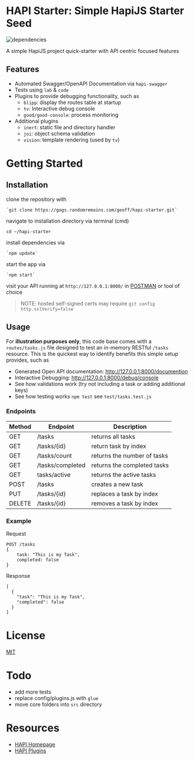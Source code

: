 # HAPI Starter:  Simple HapiJS Starter Seed

![dependencies](https://david-dm.org/n2geoff/hapi-starter.svg)

A simple HapiJS project quick-starter with API centric focused features

## Features

- Automated Swagger/OpenAPI Documentation via `hapi-swagger`
- Tests using `lab` & `code`
- Plugins to provide debugging functionality, such as
    - `blipp`: display the routes table at startup
    - `tv`: Interactive debug console
    - `good/good-console`: process monitoring
- Additional plugins
    - `inert`: static file and directory handler
    - `joi`: object schema validation
    - `vision`: template rendering (used by `tv`)

# Getting Started

## Installation

clone the repository with

	`git clone https://gogs.randomremains.com/geoff/hapi-starter.git`

navigate to installation directory via terminal (cmd)

	cd ~/hapi-starter

install dependencies via

	`npm update`

start the app via

	`npm start`

visit your API running at `http://127.0.0.1:8000/` in [POSTMAN](https://www.getpostman.com/) or tool of choice

> NOTE: hosted self-signed certs may require `git config http.sslVerify=false`

## Usage

For **illustration purposes only**, this code base comes with a `routes/tasks.js` file designed to test an in-memory RESTful `/tasks` resource.  This is the quickest way to identify benefits this simple setup provides, such as

- Generated Open API documentation: http://127.0.0.1:8000/documention
- Interactive Debugging: http://127.0.0.1:8000/debug/console
- See how validations work (try not including a task or adding additional keys)
- See how testing works `npm test` see `test/tasks.test.js`

### Endpoints

|Method |Endpoint| Description|
|---|---|---|
| GET | /tasks | returns all tasks |
| GET | /tasks/{id} | return task by index |
| GET | /tasks/count | returns the number of tasks |
| GET | /tasks/completed | returns the completed tasks |
| GET | tasks/active | returns the active tasks |
| POST | /tasks | creates a new task |
| PUT | /tasks/{id} | replaces a task by index |
| DELETE | /tasks/{id} | removes a task by index |

### Example

Request
```
POST /tasks
{
	task: "This is my Task",
	completed: false
}
```

Response
```
[
  {
    "task": "This is my Task",
	"completed": false
  }
]
```

# License

[MIT](LICENSE)

# Todo
- add more tests
- replace config/plugins.js with `glue`
- move core folders into `src` directory

# Resources

- [HAPI Homepage](http://hapijs.com/)
- [HAPI Plugins](http://hapijs.com/plugins)
